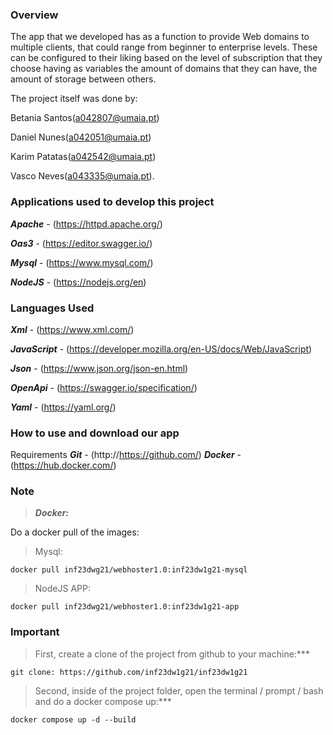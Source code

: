 
### Overview

The app that we developed has as a function to provide Web domains to multiple clients, that could range from beginner to enterprise levels. These can be configured to their liking based on the level of subscription that they choose having as variables the amount of domains that they can have, the amount of storage between others.

The project itself was done by:

Betania Santos(a042807@umaia.pt)

Daniel Nunes(a042051@umaia.pt)

Karim Patatas(a042542@umaia.pt)

Vasco Neves(a043335@umaia.pt).

### Applications used to develop this project

***Apache*** - (https://httpd.apache.org/)

***Oas3*** - (https://editor.swagger.io/) 

***Mysql*** - (https://www.mysql.com/)

***NodeJS*** - (https://nodejs.org/en)

### Languages Used

***Xml*** - (https://www.xml.com/)

***JavaScript*** - (https://developer.mozilla.org/en-US/docs/Web/JavaScript)

***Json*** - (https://www.json.org/json-en.html)

***OpenApi*** - (https://swagger.io/specification/)

***Yaml*** - (https://yaml.org/)

### How to use and download our app


Requirements 
***Git*** - (http://https://github.com/)
***Docker*** - (https://hub.docker.com/)

### **Note**

> ***Docker:*** 

Do a docker pull of the images:

> Mysql:
```
docker pull inf23dwg21/webhoster1.0:inf23dw1g21-mysql
```
> NodeJS APP:
```
docker pull inf23dwg21/webhoster1.0:inf23dw1g21-app
```
### **Important**

> First, create a clone of the project from github to your machine:***
```
git clone: https://github.com/inf23dw1g21/inf23dw1g21
```

> Second, inside of the project folder, open the terminal / prompt / bash and do a docker compose up:***
```
docker compose up -d --build
```
